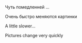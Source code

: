 Чуть помедленней ...

Очень быстро меняются картинки

A little slower...

Pictures change very quickly
